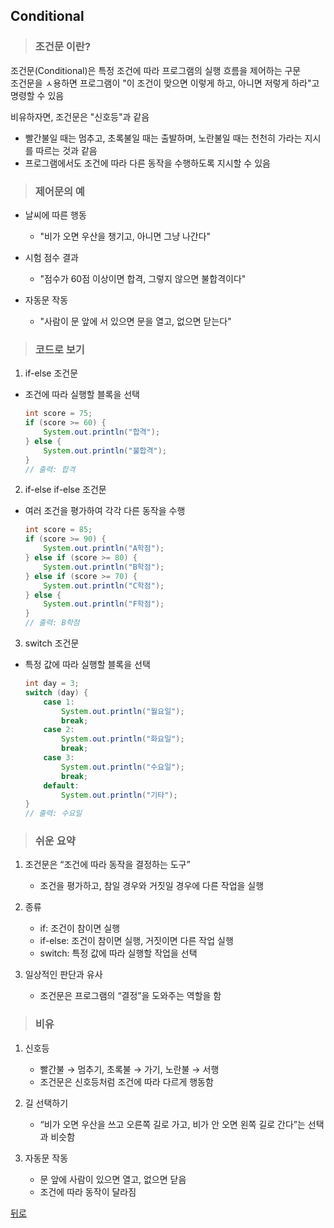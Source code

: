 ## Conditional
> ### 조건문 이란?
조건문(Conditional)은 특정 조건에 따라 프로그램의 실행 흐름을 제어하는 구문</br>
조건문을 ㅅ용하면 프로그램이 "이 조건이 맞으면 이렇게 하고, 아니면 저렇게 하라"고 명령할 수 있음

비유하자면, 조건문은 "신호등"과 같음
- 빨간불일 때는 멈추고, 초록불일 때는 출발하며, 노란불일 때는 천천히 가라는 지시를 따르는 것과 같음
- 프로그램에서도 조건에 따라 다른 동작을 수행하도록 지시할 수 있음

> ### 제어문의 예
- 날씨에 따른 행동
    - "비가 오면 우산을 챙기고, 아니면 그냥 나간다"

- 시험 점수 결과
    - "점수가 60점 이상이면 합격, 그렇지 않으면 불합격이다"

- 자동문 작동
    - "사람이 문 앞에 서 있으면 문을 열고, 없으면 닫는다"

> ### 코드로 보기
1. if-else 조건문
- 조건에 따라 실행할 블록을 선택
    ```java
    int score = 75;
    if (score >= 60) {
        System.out.println("합격");
    } else {
        System.out.println("불합격");
    }
    // 출력: 합격
    ```

2. if-else if-else 조건문
- 여러 조건을 평가하여 각각 다른 동작을 수행
    ```java
    int score = 85;
    if (score >= 90) {
        System.out.println("A학점");
    } else if (score >= 80) {
        System.out.println("B학점");
    } else if (score >= 70) {
        System.out.println("C학점");
    } else {
        System.out.println("F학점");
    }
    // 출력: B학점
    ```

3. switch 조건문
- 특정 값에 따라 실행할 블록을 선택
    ```java
    int day = 3;
    switch (day) {
        case 1:
            System.out.println("월요일");
            break;
        case 2:
            System.out.println("화요일");
            break;
        case 3:
            System.out.println("수요일");
            break;
        default:
            System.out.println("기타");
    }
    // 출력: 수요일
    ```

> ### 쉬운 요약
1.	조건문은 “조건에 따라 동작을 결정하는 도구”
	- 조건을 평가하고, 참일 경우와 거짓일 경우에 다른 작업을 실행

2.	종류
	- if: 조건이 참이면 실행
	- if-else: 조건이 참이면 실행, 거짓이면 다른 작업 실행
	- switch: 특정 값에 따라 실행할 작업을 선택

3.	일상적인 판단과 유사
	- 조건문은 프로그램의 “결정”을 도와주는 역할을 함

> ### 비유
1.	신호등
	- 빨간불 → 멈추기, 초록불 → 가기, 노란불 → 서행
	- 조건문은 신호등처럼 조건에 따라 다르게 행동함

2.	길 선택하기
	- “비가 오면 우산을 쓰고 오른쪽 길로 가고, 비가 안 오면 왼쪽 길로 간다”는 선택과 비슷함

3.	자동문 작동
	- 문 앞에 사람이 있으면 열고, 없으면 닫음
    - 조건에 따라 동작이 달라짐

[뒤로](java.md)
